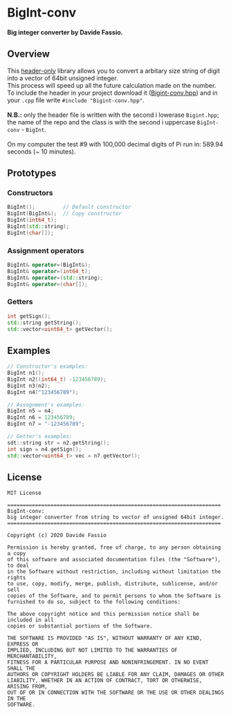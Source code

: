 # BigInt-conv
#### Big integer converter by Davide Fassio.

## Overview
This [header-only](https://github.com/Davidefassio/BigInt-conv/blob/master/Bigint_conv.hpp) library allows you to convert a arbitary size string of digit into a vector of 64bit unsigned integer.\
This process will speed up all the future calculation made on the number.\
To include the header in your project download it ([Bigint-conv.hpp](https://github.com/Davidefassio/BigInt-conv/blob/master/Bigint_conv.hpp)) and in your ```.cpp``` file write ```#include "Bigint-conv.hpp"```.\
\
**N.B.:** only the header file is written with the second i lowerase ```Bigint.hpp```; the name of the repo and the class is with the second i uppercase ```BigInt-conv``` - ```BigInt```.\
\
On my computer the test #9 with 100,000 decimal digits of Pi run in: 589.94 seconds (~ 10 minutes).

## Prototypes
### Constructors
```c++
BigInt();         // Default constructor
BigInt(BigInt&);  // Copy constructor
BigInt(int64_t);
BigInt(std::string);
BigInt(char[]);
```

### Assignment operators
```c++
BigInt& operator=(BigInt&);
BigInt& operator=(int64_t);
BigInt& operator=(std::string);
BigInt& operator=(char[]);
```

### Getters
```c++
int getSign();
std::string getString();
std::vector<uint64_t> getVector();
```

## Examples
```c++
// Constructor's examples: 
BigInt n1();
BigInt n2((int64_t) -123456789);
BigInt n3(n2);
BigInt n4("123456789");

// Assognment's examples: 
BigInt n5 = n4;
BigInt n6 = 123456789;
BigInt n7 = "-123456789";

// Getter's examples:
sdt::string str = n2.getString();
int sign = n4.getSign();
std::vector<uint64_t> vec = n7.getVector();
```

## License
```
MIT License
    
=====================================================================
BigInt-conv: 
big integer converter from string to vector of unsigned 64bit integer.
=====================================================================

Copyright (c) 2020 Davide Fassio

Permission is hereby granted, free of charge, to any person obtaining a copy
of this software and associated documentation files (the "Software"), to deal
in the Software without restriction, including without limitation the rights
to use, copy, modify, merge, publish, distribute, sublicense, and/or sell
copies of the Software, and to permit persons to whom the Software is
furnished to do so, subject to the following conditions:

The above copyright notice and this permission notice shall be included in all
copies or substantial portions of the Software.

THE SOFTWARE IS PROVIDED "AS IS", WITHOUT WARRANTY OF ANY KIND, EXPRESS OR
IMPLIED, INCLUDING BUT NOT LIMITED TO THE WARRANTIES OF MERCHANTABILITY,
FITNESS FOR A PARTICULAR PURPOSE AND NONINFRINGEMENT. IN NO EVENT SHALL THE
AUTHORS OR COPYRIGHT HOLDERS BE LIABLE FOR ANY CLAIM, DAMAGES OR OTHER
LIABILITY, WHETHER IN AN ACTION OF CONTRACT, TORT OR OTHERWISE, ARISING FROM,
OUT OF OR IN CONNECTION WITH THE SOFTWARE OR THE USE OR OTHER DEALINGS IN THE
SOFTWARE.
```
